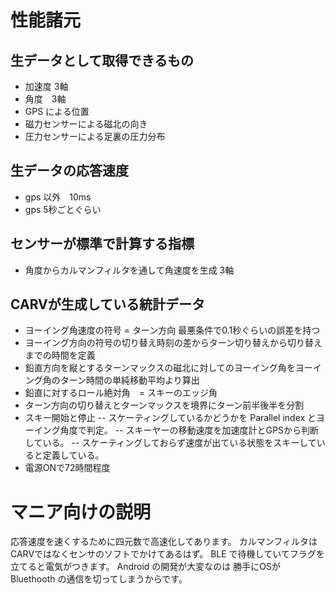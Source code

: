 # 性能諸元
## 生データとして取得できるもの
- 加速度 3軸
- 角度　3軸
- GPS による位置
- 磁力センサーによる磁北の向き
- 圧力センサーによる足裏の圧力分布
## 生データの応答速度
- gps 以外　10ms
- gps 5秒ごとぐらい
## センサーが標準で計算する指標
- 角度からカルマンフィルタを通して角速度を生成 3軸
## CARVが生成している統計データ
- ヨーイング角速度の符号 = ターン方向
最悪条件で0.1秒ぐらいの誤差を持つ
- ヨーイング方向の符号の切り替え時刻の差からターン切り替えから切り替えまでの時間を定義
- 鉛直方向を縦とするターンマックスの磁北に対してのヨーイング角をヨーイング角のターン時間の単純移動平均より算出
- 鉛直に対するロール絶対角　= スキーのエッジ角
- ターン方向の切り替えとターンマックスを境界にターン前半後半を分割
- スキー開始と停止
-- スケーティングしているかどうかを Parallel index とヨーイング角度で判定。
-- スキーヤーの移動速度を加速度計とGPSから判断している。
-- スケーティングしておらず速度が出ている状態をスキーしていると定義している。
- 電源ONで72時間程度

# マニア向けの説明
応答速度を速くするために四元数で高速化してあります。
カルマンフィルタはCARVではなくセンサのソフトでかけてあるはず。
BLE で待機していてフラグを立てると電気がつきます。
Android の開発が大変なのは 勝手にOSが Bluethooth の通信を切ってしまうからです。



